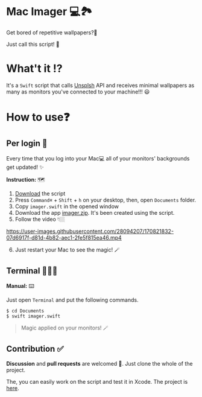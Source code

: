 
# Mac Imager 💻🏞

Get bored of repetitive wallpapers?🫣

Just call this script! 🫡


# What't it ⁉️

It's a `Swift` script that calls [Unsplsh](https://www.unsplash.com/) API and receives minimal wallpapers as many as monitors you've connected to your machine!!! 😃

# How to use❓

## Per login 🔆
Every time that you log into your Mac💻 all of your monitors' backgrounds get updated! ✨

**Instruction:** 🗺
1. [Download](https://github.com/mamadfrhi/MacImager/tree/main/MacImagerScript) the script
2. Press `Command⌘` + `Shift` + `h` on your desktop, then, open `Documents` folder.
3. Copy `imager.swift` in the opened window
4. Download the app [imager.zip](https://github.com/mamadfrhi/MacImager/blob/main/MacImagerApp/imager.zip). It's been created using the script.
5. Follow the video 👇🏼

https://user-images.githubusercontent.com/28094207/170821832-07d6917f-d81d-4b82-aec1-2fe5f815ea46.mp4

6. Just restart your Mac to see the magic! 🪄


## Terminal 🧑🏻‍💻
**Manual:** ⌨️

Just open `Terminal` and put the following commands.

```
$ cd Documents
$ swift imager.swift
```
> Magic applied on your monitors! 🪄

## Contribution ✅
**Discussion** and **pull requests** are welcomed 💖.
Just clone the whole of the project.

The, you can easily work on the script and test it in Xcode.
The project is [here](https://github.com/mamadfrhi/MacImager/tree/main/MacImagerProject).
